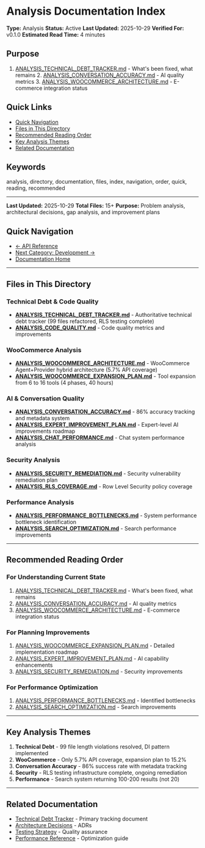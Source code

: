 # Analysis Documentation Index

**Type:** Analysis
**Status:** Active
**Last Updated:** 2025-10-29
**Verified For:** v0.1.0
**Estimated Read Time:** 4 minutes

## Purpose
1. [ANALYSIS_TECHNICAL_DEBT_TRACKER.md](ANALYSIS_TECHNICAL_DEBT_TRACKER.md) - What's been fixed, what remains 2. [ANALYSIS_CONVERSATION_ACCURACY.md](ANALYSIS_CONVERSATION_ACCURACY.md) - AI quality metrics 3. [ANALYSIS_WOOCOMMERCE_ARCHITECTURE.md](ANALYSIS_WOOCOMMERCE_ARCHITECTURE.md) - E-commerce integration status

## Quick Links
- [Quick Navigation](#quick-navigation)
- [Files in This Directory](#files-in-this-directory)
- [Recommended Reading Order](#recommended-reading-order)
- [Key Analysis Themes](#key-analysis-themes)
- [Related Documentation](#related-documentation)

## Keywords
analysis, directory, documentation, files, index, navigation, order, quick, reading, recommended

---


**Last Updated:** 2025-10-29
**Total Files:** 15+
**Purpose:** Problem analysis, architectural decisions, gap analysis, and improvement plans

## Quick Navigation
- [← API Reference](../03-API/)
- [Next Category: Development →](../04-DEVELOPMENT/)
- [Documentation Home](../README.md)

---

## Files in This Directory

### Technical Debt & Code Quality
- **[ANALYSIS_TECHNICAL_DEBT_TRACKER.md](ANALYSIS_TECHNICAL_DEBT_TRACKER.md)** - Authoritative technical debt tracker (99 files refactored, RLS testing complete)
- **[ANALYSIS_CODE_QUALITY.md](ANALYSIS_CODE_QUALITY.md)** - Code quality metrics and improvements

### WooCommerce Analysis
- **[ANALYSIS_WOOCOMMERCE_ARCHITECTURE.md](ANALYSIS_WOOCOMMERCE_ARCHITECTURE.md)** - WooCommerce Agent+Provider hybrid architecture (5.7% API coverage)
- **[ANALYSIS_WOOCOMMERCE_EXPANSION_PLAN.md](ANALYSIS_WOOCOMMERCE_EXPANSION_PLAN.md)** - Tool expansion from 6 to 16 tools (4 phases, 40 hours)

### AI & Conversation Quality
- **[ANALYSIS_CONVERSATION_ACCURACY.md](ANALYSIS_CONVERSATION_ACCURACY.md)** - 86% accuracy tracking and metadata system
- **[ANALYSIS_EXPERT_IMPROVEMENT_PLAN.md](ANALYSIS_EXPERT_IMPROVEMENT_PLAN.md)** - Expert-level AI improvements roadmap
- **[ANALYSIS_CHAT_PERFORMANCE.md](ANALYSIS_CHAT_PERFORMANCE.md)** - Chat system performance analysis

### Security Analysis
- **[ANALYSIS_SECURITY_REMEDIATION.md](ANALYSIS_SECURITY_REMEDIATION.md)** - Security vulnerability remediation plan
- **[ANALYSIS_RLS_COVERAGE.md](ANALYSIS_RLS_COVERAGE.md)** - Row Level Security policy coverage

### Performance Analysis
- **[ANALYSIS_PERFORMANCE_BOTTLENECKS.md](ANALYSIS_PERFORMANCE_BOTTLENECKS.md)** - System performance bottleneck identification
- **[ANALYSIS_SEARCH_OPTIMIZATION.md](ANALYSIS_SEARCH_OPTIMIZATION.md)** - Search performance improvements

---

## Recommended Reading Order

### For Understanding Current State
1. [ANALYSIS_TECHNICAL_DEBT_TRACKER.md](ANALYSIS_TECHNICAL_DEBT_TRACKER.md) - What's been fixed, what remains
2. [ANALYSIS_CONVERSATION_ACCURACY.md](ANALYSIS_CONVERSATION_ACCURACY.md) - AI quality metrics
3. [ANALYSIS_WOOCOMMERCE_ARCHITECTURE.md](ANALYSIS_WOOCOMMERCE_ARCHITECTURE.md) - E-commerce integration status

### For Planning Improvements
1. [ANALYSIS_WOOCOMMERCE_EXPANSION_PLAN.md](ANALYSIS_WOOCOMMERCE_EXPANSION_PLAN.md) - Detailed implementation roadmap
2. [ANALYSIS_EXPERT_IMPROVEMENT_PLAN.md](ANALYSIS_EXPERT_IMPROVEMENT_PLAN.md) - AI capability enhancements
3. [ANALYSIS_SECURITY_REMEDIATION.md](ANALYSIS_SECURITY_REMEDIATION.md) - Security improvements

### For Performance Optimization
1. [ANALYSIS_PERFORMANCE_BOTTLENECKS.md](ANALYSIS_PERFORMANCE_BOTTLENECKS.md) - Identified bottlenecks
2. [ANALYSIS_SEARCH_OPTIMIZATION.md](ANALYSIS_SEARCH_OPTIMIZATION.md) - Search improvements

---

## Key Analysis Themes

1. **Technical Debt** - 99 file length violations resolved, DI pattern implemented
2. **WooCommerce** - Only 5.7% API coverage, expansion plan to 15.2%
3. **Conversation Accuracy** - 86% success rate with metadata tracking
4. **Security** - RLS testing infrastructure complete, ongoing remediation
5. **Performance** - Search system returning 100-200 results (not 20)

---

## Related Documentation
- [Technical Debt Tracker](ANALYSIS_TECHNICAL_DEBT_TRACKER.md) - Primary tracking document
- [Architecture Decisions](../01-ARCHITECTURE/decisions.md) - ADRs
- [Testing Strategy](../04-DEVELOPMENT/testing/GUIDE_TESTING_STRATEGY.md) - Quality assurance
- [Performance Reference](../07-REFERENCE/REFERENCE_PERFORMANCE_OPTIMIZATION.md) - Optimization guide
